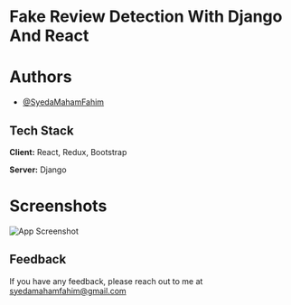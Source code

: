
# Fake Review Detection With Django And React


# Authors

- [@SyedaMahamFahim](https://github.com/SyedaMahamFahim/)

## Tech Stack
**Client:** React, Redux, Bootstrap

**Server:** Django




# Screenshots

![App Screenshot](https://user-images.githubusercontent.com/79671325/189161874-12f49561-5c00-42af-b0c5-772a6a17a9de.png)





## Feedback

If you have any feedback, please reach out to me at syedamahamfahim@gmail.com

